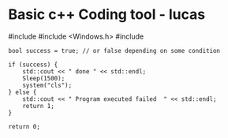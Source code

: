 # Basic c++ Coding tool - lucas

#include <iostream>
#include <Windows.h>
#include <string>



    bool success = true; // or false depending on some condition

    if (success) {
        std::cout << " done " << std::endl;
        Sleep(1500);
        system("cls");
    } else {
        std::cout << " Program executed failed  " << std::endl;
        return 1;
    }

    return 0;
    

